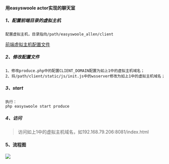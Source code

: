 #### 用easyswoole actor实现的聊天室

##### 1、配置前端目录的虚拟主机

```
配置虚拟主机，目录指向/path/easyswoole_allen/client
```

[前端虚拟主机配置文件](<https://github.com/a1554610616/easyswoole_allen/blob/actor_chat/App/WebSocket/webim_cluster_client.conf>)


##### 2、修改配置文件

```
1、修改produce.php中的配置CLIENT_DOMAIN配置为如上1中的虚拟主机域名；
2、将/path/client/static/js/init.js中的wsserver修改为如上1中的虚拟主机域名；
```

##### 3、start

```
执行：
php easyswoole start produce
```

##### 4、访问

> 访问如上1中的虚拟主机域名，如192.168.79.206:8081/index.html

#### 5、流程图

![](http://assets.processon.com/chart_image/5d0c566ae4b024f7b675c445.png)